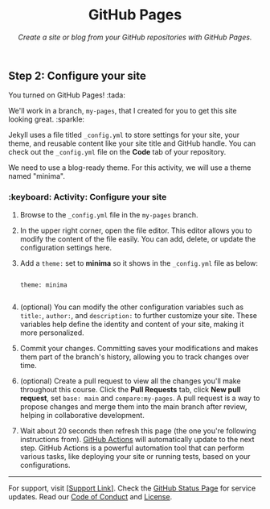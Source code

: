 <header>
  <!--
    <<< Author notes: Course header >>>
    Include a 1280×640 image, course title in sentence case, and a concise description in emphasis.
    In your repository settings: enable template repository, add your 1280×640 social image, auto delete head branches.
    Add your open source license, GitHub uses MIT license.
  -->
  <h1>GitHub Pages</h1>
  <p><em>Create a site or blog from your GitHub repositories with GitHub Pages.</em></p>
</header>

<!--
  <<< Author notes: Step 2 >>>
  Start this step by acknowledging the previous step.
  Define terms and link to docs.github.com.
  Historic note: previous version checked for empty pull request, changed to the correct theme `minima`.
-->
<section id="step2">
  <h2>Step 2: Configure your site</h2>
  <p>You turned on GitHub Pages! :tada:</p>
  <p>We'll work in a branch, <code>my-pages</code>, that I created for you to get this site looking great. :sparkle:</p>
  <p>Jekyll uses a file titled <code>_config.yml</code> to store settings for your site, your theme, and reusable content like your site title and GitHub handle. You can check out the <code>_config.yml</code> file on the <strong>Code</strong> tab of your repository.</p>
  <p>We need to use a blog-ready theme. For this activity, we will use a theme named "minima".</p>
  
  <article>
    <h3>:keyboard: Activity: Configure your site</h3>
    <ol>
      <li>
        <p>Browse to the <code>_config.yml</code> file in the <code>my-pages</code> branch.</p>
      </li>
      <li>
        <p>In the upper right corner, open the file editor. This editor allows you to modify the content of the file easily. You can add, delete, or update the configuration settings here.</p>
      </li>
      <li>
        <p>Add a <code>theme:</code> set to <strong>minima</strong> so it shows in the <code>_config.yml</code> file as below:</p>
        <pre><code class="language-yml">
theme: minima
        </code></pre>
        <!-- This sets the theme of the Jekyll site to minima, which gives the site a predefined look and feel. -->
      </li>
      <li>
        <p>(optional) You can modify the other configuration variables such as <code>title:</code>, <code>author:</code>, and <code>description:</code> to further customize your site. These variables help define the identity and content of your site, making it more personalized.</p>
      </li>
      <li>
        <p>Commit your changes. Committing saves your modifications and makes them part of the branch's history, allowing you to track changes over time.</p>
      </li>
      <li>
        <p>(optional) Create a pull request to view all the changes you'll make throughout this course. Click the <strong>Pull Requests</strong> tab, click <strong>New pull request</strong>, set <code>base: main</code> and <code>compare:my-pages</code>. A pull request is a way to propose changes and merge them into the main branch after review, helping in collaborative development.</p>
      </li>
      <li>
        <p>Wait about 20 seconds then refresh this page (the one you're following instructions from). <a href="https://docs.github.com/en/actions">GitHub Actions</a> will automatically update to the next step. GitHub Actions is a powerful automation tool that can perform various tasks, like deploying your site or running tests, based on your configurations.</p>
      </li>
    </ol>
  </article>
</section>

<footer>
  <!--
    <<< Author notes: Footer >>>
    Add a link to get support, GitHub status page, code of conduct, license link.
  -->
  <hr>
  <p>For support, visit <a href="#">[Support Link]</a>. Check the <a href="#">GitHub Status Page</a> for service updates. Read our <a href="#">Code of Conduct</a> and <a href="#">License</a>.</p>
</footer>
